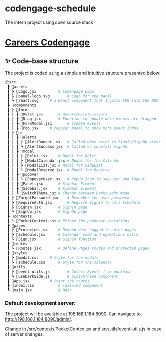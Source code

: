 # codengage-schedule
The intern project using open source stack

# [Careers Codengage](https://carrers.codengage.com/)

## ✨ Code-base structure

The project is coded using a simple and intuitive structure presented below:

```bash
📦src
 ┣ 📂assets
 ┃ ┣ 📜Logo.jsx			# Codengage Logo
 ┃ ┣ 📜panel-logo.svg		# Logo for the panel
 ┃ ┗ 📜react.svg		# A React component that injects SVG into the DOM
 ┣ 📂components
 ┃ ┣ 📂form
 ┃ ┃ ┣ 📜Delet.jsx		# Update/Delete events
 ┃ ┃ ┣ 📜Drag.jsx		# Function to update when events are dragged
 ┃ ┃ ┣ 📜FormModal.jsx		# Create events
 ┃ ┃ ┣ 📜Pop.jsx		# Popover modal to show more event infos
 ┃ ┣ 📂ui
 ┃ ┃ ┣ 📂alerts
 ┃ ┃ ┃ ┣ 📜AlertDanger.jsx	# Called when error in SignIn/SignUp occur
 ┃ ┃ ┃ ┗ 📜AlertSuccess.jsx	# Called on sucefull SignUp
 ┃ ┃ ┣ 📂modal
 ┃ ┃ ┃ ┣ 📜Delet.jsx		# Modal for Delet
 ┃ ┃ ┃ ┣ 📜ModalCalendar.jsx	# Modal for the Calendar
 ┃ ┃ ┃ ┣ 📜ModalList.jsx	# Modal for SideList
 ┃ ┃ ┃ ┗ 📜ModalReserve.jsx	# Modal for Reserve
 ┃ ┃ ┣ 📂popover
 ┃ ┃ ┃ ┗ 📜PopoverUser.jsx	# PopUp icon to see user and logout
 ┃ ┃ ┣ 📜Panel.jsx		# Sidebar Element
 ┃ ┃ ┣ 📜Sidebar.jsx		# Sidebar Element
 ┃ ┃ ┗ 📜SwitchTheme.jsx	# Change between Dark/Light mode
 ┃ ┣ 📜ForgotPassword.jsx	# Remenber the user password
 ┃ ┣ 📜RequireAuth.jsx		# Require SignIn to call Schedule
 ┃ ┣ 📜SignIn.jsx		# SignIn page
 ┃ ┗ 📜SignUp.jsx		# SignUp page
 ┣ 📂contexts
 ┃ ┗ 📜PocketContext.jsx	# Peform the pockbase operations
 ┣ 📂pages
 ┃ ┣ 📜Protected.jsx		# Demand User Logged to enter pages
 ┃ ┣ 📜Schedule.jsx		# Calendar view and operations calls
 ┃ ┗ 📜Sign.jsx			# SignIn function
 ┣ 📂routes
 ┃ ┗ 📜Routes.jsx		# Define Pages routes and protected pages
 ┣ 📂styles
 ┃ ┣ 📜modal.css		# Style for the modals
 ┃ ┗ 📜schedule.css		# Style for the calendar
 ┣ 📂utils
 ┃ ┣ 📜event-utils.js		# Colect Events from pockbase 
 ┃ ┗ 📜useDarkSide.js		# SwitchTheme component
 ┣ 📜App.jsx			# Start the routes
 ┣ 📜index.css			# Tailwind component
 ┗ 📜main.jsx			# Main
```

### Default development server:

The project will be available at [198.168.1.184:8090](http://198.168.1.184:8090). Can navigate to http://198.168.1.184:8090/admin/.

Change in /src/contexts/PocketContex.jsx and src/utils/event-utils.js in case of server changes.
